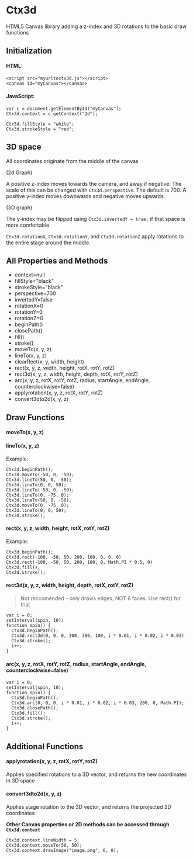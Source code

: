# Ctx3d
HTML5 Canvas library adding a z-index and 3D rotations to the basic draw functions


## Initialization
#### HTML:
```
<script src="myurltoctx3d.js"></script>
<canvas id="myCanvas"></canvas>
```
#### JavaScript:
```
var c = document.getElementById("myCanvas");
Ctx3d.context = c.getContext("2d");

Ctx3d.fillStyle = "white";
Ctx3d.strokeStyle = "red";
```


## 3D space
All coordinates originate from the middle of the canvas

(2d Graph)

A positive z-index moves towards the camera, and away if negative. The scale of this can be changed with `Ctx3d.perspective`. The default is 700.
A positive y-index moves downwards and negative moves upwards.

(3D graph)

The y-index may be flipped using `Ctx3d.invertedY = true;` if that space is more comfortable.

`Ctx3d.rotationX`, `Ctx3d.rotationY`, and `Ctx3d.rotationZ` apply rotations to the entire stage around the middle.


## All Properties and Methods
* context=null
* fillStyle="black"
* strokeStyle="black"
* perspective=700
* invertedY=false
* rotationX=0
* rotationY=0
* rotationZ=0
* beginPath()
* closePath()
* fill()
* stroke()
* moveTo(x, y, z)
* lineTo(x, y, z)
* clearRect(x, y, width, height)
* rect(x, y, z, width, height, rotX, rotY, rotZ)
* rect3d(x, y, z, width, height, depth, rotX, rotY, rotZ)
* arc(x, y, z, rotX, rotY, rotZ, radius, startAngle, endAngle, counterclockwise=false)
* applyrotation(x, y, z, rotX, rotY, rotZ)
* convert3dto2d(x, y, z)

## Draw Functions

#### moveTo(x, y, z)
#### lineTo(x, y, z)


Example:
```
Ctx3d.beginPath();
Ctx3d.moveTo(-50, 0, -50);
Ctx3d.lineTo(50, 0, -50);
Ctx3d.lineTo(0, 0, 50);
Ctx3d.lineTo(-50, 0, -50);
Ctx3d.lineTo(0, -75, 0);
Ctx3d.lineTo(50, 0, -50);
Ctx3d.moveTo(0, -75, 0);
Ctx3d.lineTo(0, 0, 50);
Ctx3d.stroke();
```

#### rect(x, y, z, width, height, rotX, rotY, rotZ)


Example:
```
Ctx3d.beginPath();
Ctx3d.rect(-100, -50, 50, 200, 100, 0, 0, 0)
Ctx3d.rect(-100, -50, 50, 200, 100, 0, Math.PI * 0.5, 0)
Ctx3d.fill();
Ctx3d.stroke();
```

#### rect3d(x, y, z, width, height, depth, rotX, rotY, rotZ)
> Not reccomended - only draws edges, NOT 6 faces. Use rect() for that
```
var i = 0;
setInterval(spin, 10);
function spin() {
  Ctx3d.beginPath();
  Ctx3d.rect3d(0, 0, 0, 300, 300, 100, i * 0.01, i * 0.02, i * 0.03)
  Ctx3d.stroke();
  i++;
}
```

#### arc(x, y, z, rotX, rotY, rotZ, radius, startAngle, endAngle, counterclockwise=false)
```
var i = 0;
setInterval(spin, 10);
function spin() {
  Ctx3d.beginPath();
  Ctx3d.arc(0, 0, 0, i * 0.01, i * 0.02, i * 0.03, 200, 0, Math.PI);
  Ctx3d.closePath();
  Ctx3d.fill();
  Ctx3d.stroke();
  i++;
}
```

## Additional Functions

#### applyrotation(x, y, z, rotX, rotY, rotZ)
Applies specified rotations to a 3D vector, and returns the new coordinates in 3D space

#### convert3dto2d(x, y, z)
Applies stage rotation to the 3D vector, and returns the projected 2D coordinates

**Other Canvas properties or 2D methods can be accessed through `Ctx3d.context`**
```
Ctx3d.context.lineWidth = 5;
Ctx3d.context.moveTo(50, 50);
Ctx3d.context.drawImage("image.png", 0, 0);
```
